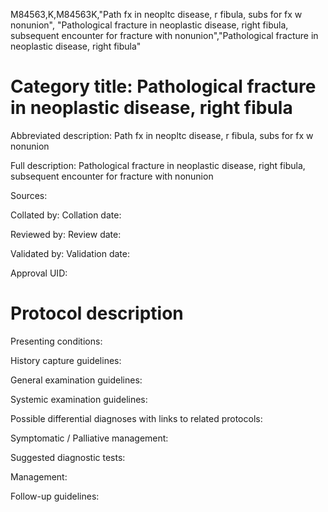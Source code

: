 M84563,K,M84563K,"Path fx in neopltc disease, r fibula, subs for fx w nonunion", "Pathological fracture in neoplastic disease, right fibula, subsequent encounter for fracture with nonunion","Pathological fracture in neoplastic disease, right fibula"
# Category title: Pathological fracture in neoplastic disease, right fibula

Abbreviated description: Path fx in neopltc disease, r fibula, subs for fx w nonunion

Full description: Pathological fracture in neoplastic disease, right fibula, subsequent encounter for fracture with nonunion

Sources:

Collated by:
Collation date:

Reviewed by:
Review date:

Validated by:
Validation date:

Approval UID:

# Protocol description

Presenting conditions:

History capture guidelines:

General examination guidelines:

Systemic examination guidelines:

Possible differential diagnoses with links to related protocols:

Symptomatic / Palliative management:

Suggested diagnostic tests:

Management:

Follow-up guidelines:
